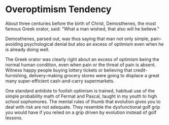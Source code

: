 # Overoptimism Tendency

About three centuries before the birth of Christ, Demosthenes, the most famous Greek orator, said: "What a man wished, that also will he believe."

Demosthenes, parsed out, was thus saying that man not only simple, pain-avoiding psychological denial but also an excess of optimism  even when he is already doing well.

The Greek orator was clearly right about an excess of optimism being the normal human condition, even when pain or the threat of pain is absent. Witness happy people buying lottery tickets or believing that credit-furnishing, delivery-making grocery stores  were going to displace a great many super-efficient cash-and-carry supermarkets.

One standard antidote to foolish optimism is trained, habitual use of the simple probability math of Fermat and Pascal, taught in my youth to high school sophomores. The mental rules of thumb that evolution gives you to deal with risk are not adequate. They resemble the dysfunctional golf grip you would have if you relied on a grip driven by evolution instead of golf lessons.
